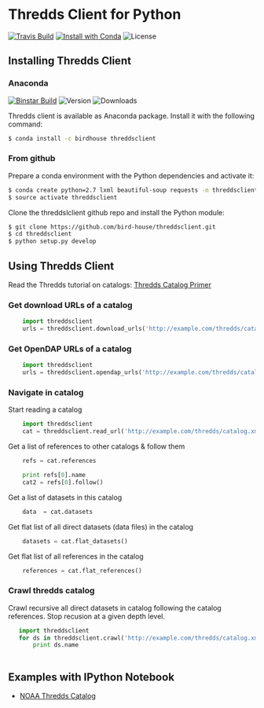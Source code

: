 # Thredds Client for Python

[![Travis Build](https://travis-ci.org/bird-house/threddsclient.svg?branch=master)](https://travis-ci.org/bird-house/threddsclient)
[![Install with Conda](https://anaconda.org/birdhouse/threddsclient/badges/installer/conda.svg)](https://anaconda.org/birdhouse/threddsclient)
![License](https://anaconda.org/birdhouse/threddsclient/badges/license.svg)

## Installing Thredds Client

### Anaconda

[![Binstar Build](https://anaconda.org/birdhouse/threddsclient/badges/build.svg)](https://anaconda.org/birdhouse/threddsclient)
![Version](https://anaconda.org/birdhouse/threddsclient/badges/version.svg)
![Downloads](https://anaconda.org/birdhouse/threddsclient/badges/downloads.svg)

Thredds client is available as Anaconda package. Install it with the following command:

``` bash
$ conda install -c birdhouse threddsclient
```

### From github

Prepare a conda environment with the Python dependencies and activate it:

``` bash
$ conda create python=2.7 lxml beautiful-soup requests -n threddsclient
$ source activate threddsclient
```

Clone the threddslclient github repo and install the Python module:

``` bash
$ git clone https://github.com/bird-house/threddsclient.git
$ cd threddsclient
$ python setup.py develop
```

## Using Thredds Client

Read the Thredds tutorial on catalogs: [Thredds Catalog Primer](http://www.unidata.ucar.edu/software/thredds/current/tds/tutorial/CatalogPrimer.html)

### Get download URLs of a catalog

``` python
    import threddsclient
    urls = threddsclient.download_urls('http://example.com/thredds/catalog.xml')
```

### Get OpenDAP URLs of a catalog

``` python
    import threddsclient
    urls = threddsclient.opendap_urls('http://example.com/thredds/catalog.xml')
```

### Navigate in catalog

Start reading a catalog

``` python
    import threddsclient
    cat = threddsclient.read_url('http://example.com/thredds/catalog.xml')
```

Get a list of references to other catalogs & follow them

``` python
    refs = cat.references

    print refs[0].name
    cat2 = refs[0].follow()
```

Get a list of datasets in this catalog

```python
    data  = cat.datasets
```

Get flat list of all direct datasets (data files) in the catalog

```python
    datasets = cat.flat_datasets()
```

Get flat list of all references in the catalog

```python
    references = cat.flat_references()
```

### Crawl thredds catalog

Crawl recursive all direct datasets in catalog following the catalog references. Stop recusion at a given depth level. 

```python
   import threddsclient
   for ds in threddsclient.crawl('http://example.com/thredds/catalog.xml', depth=2):
       print ds.name
   
```

## Examples with IPython Notebook

* [NOAA Thredds Catalog](http://nbviewer.ipython.org/github/bird-house/threddsclient/blob/master/examples/noaa_example.ipynb)

